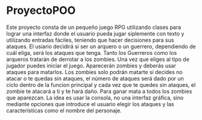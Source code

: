 # ProyectoPOO
Este proyecto consta de un pequeño juego RPG utilizando clases para lograr una interfaz donde el usuario pueda jugar siplemente con texto y utilizando entradas fáciles, teniendo que hacer decisiones para sus ataques.
El usiario decidirá si ser un arquero o un guerrero, dependiendo de cuál eliga, será los ataques que tenga. Tanto los Guerreros como los arqueros tratarán de derrotar a los zombies. Una vez que eliges al tipo de jugador puedes iniciar el juego.  Aparecerán zombies y deberás usar ataques para matarlos. Los zombies solo podrán matarte si decides no atacar o te quedas sin ataques, el número de ataques será dado por un ciclo dentro de la funcion principal y cada vez que te quedes sin ataques, el zombie te atacará a ti y te hará daño. Para ganar mata a  todos los zombies que aparezcan.
La idea es usar la consola, no una interfaz gráfica, sino mediante opciones que introduce el usuario elegir los ataques y las características como el nombre del personaje. 
